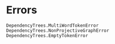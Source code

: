 # Errors

```@docs
DependencyTrees.MultiWordTokenError
DependencyTrees.NonProjectiveGraphError
DependencyTrees.EmptyTokenError
```
